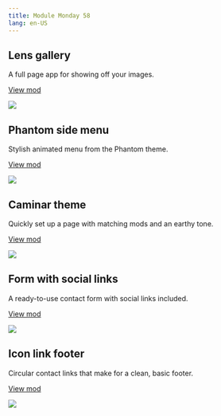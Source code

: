 ```yaml
---
title: Module Monday 58
lang: en-US
---
```


## Lens gallery

A full page app for showing off your images.

<a class="btn btn-sm" href="https://anymod.com/mod/lens-a-full-page-gallery-mlrrnk?preview=true">View mod</a>

<a href="https://anymod.com/mod/lens-a-full-page-gallery-mlrrnk?preview=true">
  <img src="https://res.cloudinary.com/component/image/upload/v1570481249/lens_m2xkoo.gif"/>
</a>

## Phantom side menu

Stylish animated menu from the Phantom theme.

<a class="btn btn-sm" href="https://anymod.com/mod/menu-phantom-dknrro?preview=true">View mod</a>

<a href="https://anymod.com/mod/menu-phantom-dknrro?preview=true">
  <img src="https://res.cloudinary.com/component/image/upload/v1570481245/menu_tzihbf.gif"/>
</a>

## Caminar theme

Quickly set up a page with matching mods and an earthy tone.

<a class="btn btn-sm" href="https://anymod.com/html-theme-templates/caminar">View mod</a>

<a href="https://anymod.com/html-theme-templates/caminar">
  <img src="https://res.cloudinary.com/component/image/upload/v1570481242/caminar_pape5e.png"/>
</a>

## Form with social links

A ready-to-use contact form with social links included.

<a class="btn btn-sm" href="https://anymod.com/mod/form-with-social-links-phantom-nkraam?preview=true">View mod</a>

<a href="https://anymod.com/mod/form-with-social-links-phantom-nkraam?preview=true">
  <img src="https://res.cloudinary.com/component/image/upload/v1570481242/form_ippyk5.gif"/>
</a>

## Icon link footer

Circular contact links that make for a clean, basic footer.

<a class="btn btn-sm" href="https://anymod.com/mod/footer-aldbnr?preview=true">View mod</a>

<a href="https://anymod.com/mod/footer-aldbnr?preview=true">
  <img src="https://res.cloudinary.com/component/image/upload/v1570481242/footer_nzr7w6.png"/>
</a>
